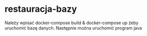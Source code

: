 # restauracja-bazy

Należy wpisać docker-compose build & docker-compose up żeby uruchomić bazę danych. Następnie można uruchomić program java
